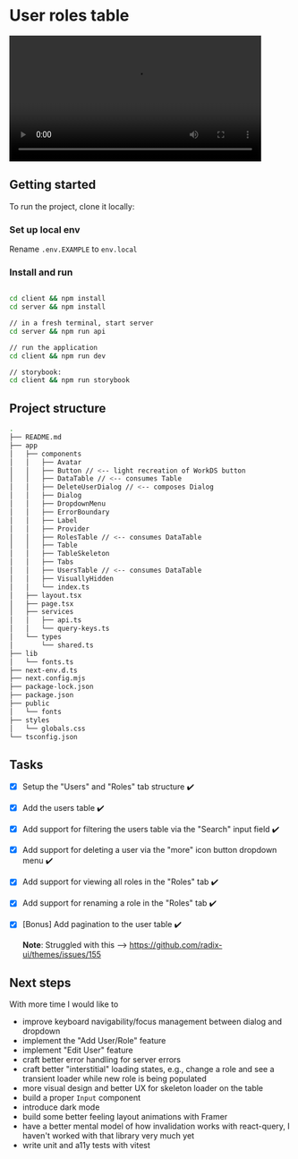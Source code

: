 # User roles table

<video src="https://github.com/user-attachments/assets/6003abb1-c26c-43d0-a0f1-8d5c452402b3" width="450"></video>

## Getting started

To run the project, clone it locally:

### Set up local env

Rename `.env.EXAMPLE` to `env.local`

### Install and run

```bash

cd client && npm install
cd server && npm install

// in a fresh terminal, start server
cd server && npm run api

// run the application
cd client && npm run dev

// storybook:
cd client && npm run storybook

```

## Project structure

```bash
.
├── README.md
├── app
│   ├── components
│   │   ├── Avatar
│   │   ├── Button // <-- light recreation of WorkDS button
│   │   ├── DataTable // <-- consumes Table
│   │   ├── DeleteUserDialog // <-- composes Dialog
│   │   ├── Dialog
│   │   ├── DropdownMenu
│   │   ├── ErrorBoundary
│   │   ├── Label
│   │   ├── Provider
│   │   ├── RolesTable // <-- consumes DataTable
│   │   ├── Table
│   │   ├── TableSkeleton
│   │   ├── Tabs
│   │   ├── UsersTable // <-- consumes DataTable
│   │   ├── VisuallyHidden
│   │   └── index.ts
│   ├── layout.tsx
│   ├── page.tsx
│   ├── services
│   │   ├── api.ts
│   │   └── query-keys.ts
│   └── types
│       └── shared.ts
├── lib
│   └── fonts.ts
├── next-env.d.ts
├── next.config.mjs
├── package-lock.json
├── package.json
├── public
│   └── fonts
├── styles
│   └── globals.css
└── tsconfig.json
```

## Tasks

- [x] Setup the "Users" and "Roles" tab structure ✔️
- [x] Add the users table ✔️
- [x] Add support for filtering the users table via the "Search" input field ✔️
- [x] Add support for deleting a user via the "more" icon button dropdown menu ✔️

- [x] Add support for viewing all roles in the "Roles" tab ✔️
- [x] Add support for renaming a role in the "Roles" tab ✔️
- [x] [Bonus] Add pagination to the user table ✔️

  **Note**: Struggled with this --> https://github.com/radix-ui/themes/issues/155

## Next steps

With more time I would like to

- improve keyboard navigability/focus management between dialog and dropdown
- implement the "Add User/Role" feature
- implement "Edit User" feature
- craft better error handling for server errors
- craft better "interstitial" loading states, e.g., change a role and see a transient loader while new role is being populated
- more visual design and better UX for skeleton loader on the table
- build a proper `Input` component
- introduce dark mode
- build some better feeling layout animations with Framer
- have a better mental model of how invalidation works with react-query, I haven't worked with that library very much yet
- write unit and a11y tests with vitest
